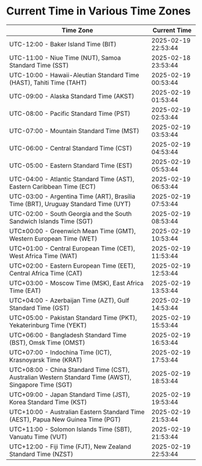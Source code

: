 # Current Time in Various Time Zones

| Time Zone | Current Time |
|-----------|--------------|
| UTC-12:00 - Baker Island Time (BIT) | 2025-02-19 22:53:44 |
| UTC-11:00 - Niue Time (NUT), Samoa Standard Time (SST) | 2025-02-18 23:53:44 |
| UTC-10:00 - Hawaii-Aleutian Standard Time (HAST), Tahiti Time (TAHT) | 2025-02-19 00:53:44 |
| UTC-09:00 - Alaska Standard Time (AKST) | 2025-02-19 01:53:44 |
| UTC-08:00 - Pacific Standard Time (PST) | 2025-02-19 02:53:44 |
| UTC-07:00 - Mountain Standard Time (MST) | 2025-02-19 03:53:44 |
| UTC-06:00 - Central Standard Time (CST) | 2025-02-19 04:53:44 |
| UTC-05:00 - Eastern Standard Time (EST) | 2025-02-19 05:53:44 |
| UTC-04:00 - Atlantic Standard Time (AST), Eastern Caribbean Time (ECT) | 2025-02-19 06:53:44 |
| UTC-03:00 - Argentina Time (ART), Brasília Time (BRT), Uruguay Standard Time (UYT) | 2025-02-19 07:53:44 |
| UTC-02:00 - South Georgia and the South Sandwich Islands Time (SGT) | 2025-02-19 08:53:44 |
| UTC±00:00 - Greenwich Mean Time (GMT), Western European Time (WET) | 2025-02-19 10:53:44 |
| UTC+01:00 - Central European Time (CET), West Africa Time (WAT) | 2025-02-19 11:53:44 |
| UTC+02:00 - Eastern European Time (EET), Central Africa Time (CAT) | 2025-02-19 12:53:44 |
| UTC+03:00 - Moscow Time (MSK), East Africa Time (EAT) | 2025-02-19 13:53:44 |
| UTC+04:00 - Azerbaijan Time (AZT), Gulf Standard Time (GST) | 2025-02-19 14:53:44 |
| UTC+05:00 - Pakistan Standard Time (PKT), Yekaterinburg Time (YEKT) | 2025-02-19 15:53:44 |
| UTC+06:00 - Bangladesh Standard Time (BST), Omsk Time (OMST) | 2025-02-19 16:53:44 |
| UTC+07:00 - Indochina Time (ICT), Krasnoyarsk Time (KRAT) | 2025-02-19 17:53:44 |
| UTC+08:00 - China Standard Time (CST), Australian Western Standard Time (AWST), Singapore Time (SGT) | 2025-02-19 18:53:44 |
| UTC+09:00 - Japan Standard Time (JST), Korea Standard Time (KST) | 2025-02-19 19:53:44 |
| UTC+10:00 - Australian Eastern Standard Time (AEST), Papua New Guinea Time (PGT) | 2025-02-19 21:53:44 |
| UTC+11:00 - Solomon Islands Time (SBT), Vanuatu Time (VUT) | 2025-02-19 21:53:44 |
| UTC+12:00 - Fiji Time (FJT), New Zealand Standard Time (NZST) | 2025-02-19 22:53:44 |
